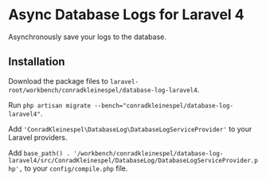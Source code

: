 # Async Database Logs for Laravel 4

Asynchronously save your logs to the database.

## Installation

Download the package files to `laravel-root/workbench/conradkleinespel/database-log-laravel4`.

Run `php artisan migrate --bench="conradkleinespel/database-log-laravel4"`.

Add `'ConradKleinespel\DatabaseLog\DatabaseLogServiceProvider'` to your Laravel providers.

Add `base_path() . '/workbench/conradkleinespel/database-log-laravel4/src/ConradKleinespel/DatabaseLog/DatabaseLogServiceProvider.php',` to your `config/compile.php` file.